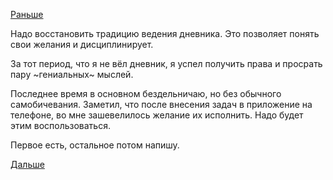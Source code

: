 [Раньше](../2015/2015.09.23.md)

Надо восстановить традицию ведения дневника. Это позволяет понять свои желания и дисциплинирует.

За тот период, что я не вёл дневник, я успел получить права и просрать пару ~гениальных~ мыслей.

Последнее время в основном бездельничаю, но без обычного самобичевания.
Заметил, что после внесения задач в приложение на телефоне, во мне зашевелилось желание их исполнить. Надо будет этим воспользоваться.

Первое есть, остальное потом напишу.

[Дальше](2016.01.29.md)